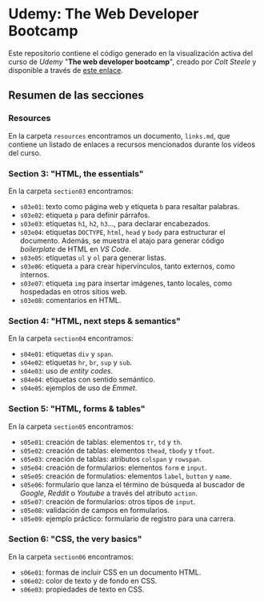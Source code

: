 # Udemy: The Web Developer Bootcamp

Este repositorio contiene el código generado en la visualización activa del curso de _Udemy_ "**The web developer bootcamp**", creado por _Colt Steele_ y disponible a través de [este enlace](https://www.udemy.com/course/the-web-developer-bootcamp/).

## Resumen de las secciones

### Resources

En la carpeta `resources` encontramos un documento, `links.md`, que contiene un listado de enlaces a recursos mencionados durante los vídeos del curso.

### Section 3: "HTML, the essentials"

En la carpeta `section03` encontramos:

-   `s03e01`: texto como página web y etiqueta `b` para resaltar palabras.
-   `s03e02`: etiqueta `p` para definir párrafos.
-   `s03e03`: etiquetas `h1`, `h2`, `h3`..., para declarar encabezados.
-   `s03e04`: etiquetas `DOCTYPE`, `html`, `head` y `body` para estructurar el documento. Además, se muestra el atajo para generar código _boilerplate_ de HTML en _VS Code_.
-   `s03e05`: etiquetas `ul` y `ol` para generar listas.
-   `s03e06`: etiqueta `a` para crear hipervínculos, tanto externos, como internos.
-   `s03e07`: etiqueta `img` para insertar imágenes, tanto locales, como hospedadas en otros sitios web.
-   `s03e08`: comentarios en HTML.

### Section 4: "HTML, next steps & semantics"

En la carpeta `section04` encontramos:

-   `s04e01`: etiquetas `div` y `span`.
-   `s04e02`: etiquetas `hr`, `br`, `sup` y `sub`.
-   `s04e03`: uso de _entity codes_.
-   `s04e04`: etiquetas con sentido semántico.
-   `s04e05`: ejemplos de uso de _Emmet_.

### Section 5: "HTML, forms & tables"

En la carpeta `section05` encontramos:

-   `s05e01`: creación de tablas: elementos `tr`, `td` y `th`.
-   `s05e02`: creación de tablas: elementos `thead`, `tbody` y `tfoot`.
-   `s05e03`: creación de tablas: atributos `colspan` y `rowspan`.
-   `s05e04`: creación de formularios: elementos `form` e `input`.
-   `s05e05`: creación de formulatios: elementos `label`, `button` y `name`.
-   `s05e06`: formulario que lanza el término de búsqueda al buscador de _Google_, _Reddit_ o _Youtube_ a través del atributo `action`.
-   `s05e07`: creación de formularios: otros tipos de `input`.
-   `s05e08`: validación de campos en formularios.
-   `s05e09`: ejemplo práctico: formulario de registro para una carrera.

### Section 6: "CSS, the very basics"

En la carpeta `section06` encontramos:

-   `s06e01`: formas de incluir CSS en un documento HTML.
-   `s06e02`: color de texto y de fondo en CSS.
-   `s06e03`: propiedades de texto en CSS.
